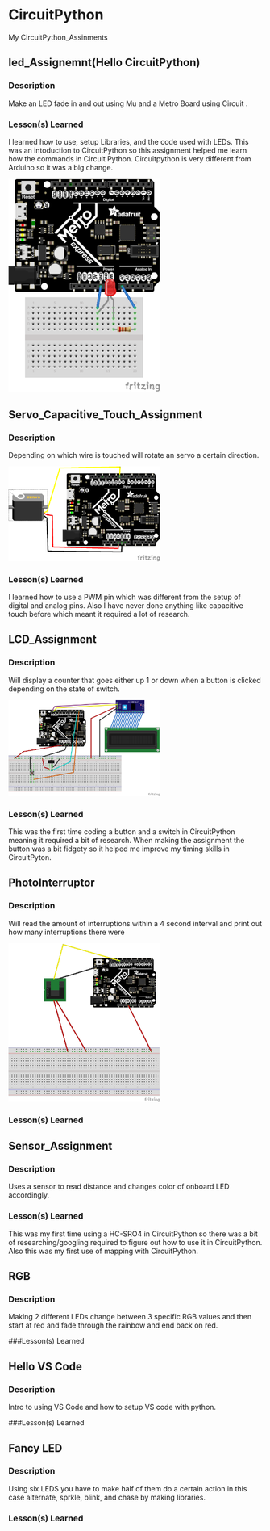 # CircuitPython
My CircuitPython_Assinments


## led_Assignemnt(Hello CircuitPython)

### Description
Make an LED fade in and out using Mu and a Metro Board using Circuit .

### Lesson(s) Learned
I learned how to use, setup Libraries, and the code used with LEDs. This was an intoduction to CircuitPython so this assignment helped me learn how the commands in Circuit Python. Circuitpython is very different from Arduino so it was a big change.


<img src="media/LED_Fade_Fritzing_bb.png" width="300">


## Servo_Capacitive_Touch_Assignment 

### Description
Depending on which wire is touched will rotate an servo a certain direction.

<img src="media/Servo_bb.png" width="300">

### Lesson(s) Learned
I learned how to use a PWM pin which was different from the setup of digital and analog pins. Also I have never done anything like capacitive touch before which meant it required a lot of research. 

## LCD_Assignment 

### Description
Will display a counter that goes either up 1 or down when a button is clicked depending on the state of switch.


<img src="media/LCDWiring.png" width="300">

### Lesson(s) Learned
This was the first time coding a button and a switch in CircuitPython meaning it required a bit of research. 
When making the assignment the button was a bit fidgety so it helped me improve my timing skills in CircuitPyton.

## PhotoInterruptor

### Description
Will read the amount of interruptions within a 4 second interval and print out how many interruptions there were


<img src="media/Photointerrupter%20assignment.png" width="300">

### Lesson(s) Learned


## Sensor_Assignment

### Description
Uses a sensor to read distance and changes color of onboard LED accordingly.

### Lesson(s) Learned
This was my first time using a HC-SRO4 in CircuitPython so there was a bit of researching/googling required to figure out how to use it in CircuitPython. Also this was my first use of mapping with CircuitPython.

## RGB

### Description
Making 2 different LEDs change between 3 specific RGB values and then start at red and fade through the rainbow and end back on red.

###Lesson(s) Learned


## Hello VS Code

### Description
Intro to using VS Code and how to setup VS code with python.

###Lesson(s) Learned


## Fancy LED

### Description
Using six LEDS you have to make half of them do a certain action in this case alternate, sprkle, blink, and chase by making libraries.

### Lesson(s) Learned


